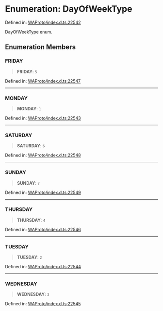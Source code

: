 # Enumeration: DayOfWeekType

Defined in: [WAProto/index.d.ts:22542](https://github.com/Fokusdotid/Baileys/blob/49e815e65b8f4aea31725e09dcf4815734557e39/WAProto/index.d.ts#L22542)

DayOfWeekType enum.

## Enumeration Members

### FRIDAY

> **FRIDAY**: `5`

Defined in: [WAProto/index.d.ts:22547](https://github.com/Fokusdotid/Baileys/blob/49e815e65b8f4aea31725e09dcf4815734557e39/WAProto/index.d.ts#L22547)

***

### MONDAY

> **MONDAY**: `1`

Defined in: [WAProto/index.d.ts:22543](https://github.com/Fokusdotid/Baileys/blob/49e815e65b8f4aea31725e09dcf4815734557e39/WAProto/index.d.ts#L22543)

***

### SATURDAY

> **SATURDAY**: `6`

Defined in: [WAProto/index.d.ts:22548](https://github.com/Fokusdotid/Baileys/blob/49e815e65b8f4aea31725e09dcf4815734557e39/WAProto/index.d.ts#L22548)

***

### SUNDAY

> **SUNDAY**: `7`

Defined in: [WAProto/index.d.ts:22549](https://github.com/Fokusdotid/Baileys/blob/49e815e65b8f4aea31725e09dcf4815734557e39/WAProto/index.d.ts#L22549)

***

### THURSDAY

> **THURSDAY**: `4`

Defined in: [WAProto/index.d.ts:22546](https://github.com/Fokusdotid/Baileys/blob/49e815e65b8f4aea31725e09dcf4815734557e39/WAProto/index.d.ts#L22546)

***

### TUESDAY

> **TUESDAY**: `2`

Defined in: [WAProto/index.d.ts:22544](https://github.com/Fokusdotid/Baileys/blob/49e815e65b8f4aea31725e09dcf4815734557e39/WAProto/index.d.ts#L22544)

***

### WEDNESDAY

> **WEDNESDAY**: `3`

Defined in: [WAProto/index.d.ts:22545](https://github.com/Fokusdotid/Baileys/blob/49e815e65b8f4aea31725e09dcf4815734557e39/WAProto/index.d.ts#L22545)
